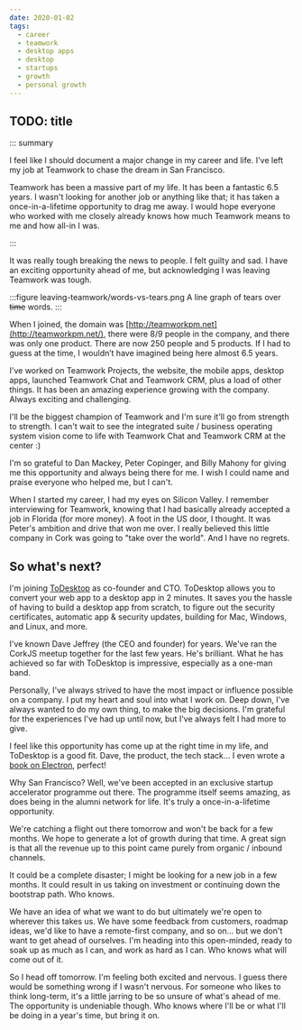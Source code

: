 ```yaml
---
date: 2020-01-02
tags:
  - career
  - teamwork
  - desktop apps
  - desktop
  - startups
  - growth
  - personal growth
---
```


## TODO: title

::: summary

I feel like I should document a major change in my career and life. I've left my job at Teamwork to chase the dream in San Francisco. 

Teamwork has been a massive part of my life. It has been a fantastic 6.5 years. I wasn't looking for another job or anything like that; it has taken a once-in-a-lifetime opportunity to drag me away. I would hope everyone who worked with me closely already knows how much Teamwork means to me and how all-in I was.

:::

It was really tough breaking the news to people. I felt guilty and sad. I have an exciting opportunity ahead of me, but acknowledging I was leaving Teamwork was tough.

:::figure leaving-teamwork/words-vs-tears.png A line graph of tears over ~~time~~ words.
:::

When I joined, the domain was [http://teamworkpm.net](http://teamworkpm.net/), there were 8/9 people in the company, and there was only one product. There are now 250 people and 5 products. If I had to guess at the time, I wouldn’t have imagined being here almost 6.5 years.

I've worked on Teamwork Projects, the website, the mobile apps, desktop apps, launched Teamwork Chat and Teamwork CRM, plus a load of other things. It has been an amazing experience growing with the company. Always exciting and challenging.

I'll be the biggest champion of Teamwork and I'm sure it'll go from strength to strength. I can't wait to see the integrated suite / business operating system vision come to life with Teamwork Chat and Teamwork CRM at the center :)

I'm so grateful to Dan Mackey, Peter Copinger, and Billy Mahony for giving me this opportunity and always being there for me. I wish I could name and praise everyone who helped me, but I can't.

When I started my career, I had my eyes on Silicon Valley. I remember interviewing for Teamwork, knowing that I had basically already accepted a job in Florida (for more money). A foot in the US door, I thought. It was Peter's ambition and drive that won me over. I really believed this little company in Cork was going to "take over the world". And I have no regrets.

## So what's next?

I'm joining [ToDesktop](https://todesktop.com) as co-founder and CTO. ToDesktop allows you  to convert your web app to a desktop app in 2 minutes. It saves you the hassle of having to build a desktop app from scratch, to figure out the security certificates, automatic app & security updates, building for Mac, Windows, and Linux, and more.

I've known Dave Jeffrey (the CEO and founder) for years. We've ran the CorkJS meetup together for the last few years. He's brilliant. What he has achieved so far with ToDesktop is impressive, especially as a one-man band.

Personally, I've always strived to have the most impact or influence possible on a company. I put my heart and soul into what I work on. Deep down, I've always wanted to do my own thing, to make the big decisions. I'm grateful for the experiences I've had up until now, but I've always felt I had more to give.

I feel like this opportunity has come up at the right time in my life, and ToDesktop is a good fit. Dave, the product, the tech stack... I even wrote a [book on Electron](http://shop.oreilly.com/product/9781939902344.do), perfect!

Why San Francisco?  Well, we've been accepted in an exclusive startup accelerator programme out there. The programme itself seems amazing, as does being in the alumni network for life. It's truly a once-in-a-lifetime opportunity.

We're catching a flight out there tomorrow and won't be back for a few months. We hope to generate a lot of growth during that time. A great sign is that all the revenue up to this point came purely from organic / inbound channels.

It could be a complete disaster; I might be looking for a new job in a few months. It could result in us taking on investment or continuing down the bootstrap path. Who knows.

We have an idea of what we want to do but ultimately we're open to wherever this takes us. We have some feedback from customers, roadmap ideas, we'd like to have a remote-first company, and so on... but we don't want to get ahead of ourselves. I'm heading into this open-minded, ready to soak up as much as I can, and work as hard as I can. Who knows what will come out of it.

So I head off tomorrow. I'm feeling both excited and nervous. I guess there would be something wrong if I wasn't nervous. For someone who likes to think long-term, it's a little jarring to be so unsure of what's ahead of me. The opportunity is undeniable though. Who knows where I'll be or what I'll be doing in a year's time, but bring it on.